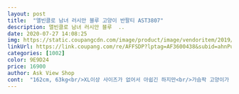 ```yaml
---
layout: post 
title:  "앨빈클로 남녀 러시안 블루 고양이 반팔티 AST3807" 
description: 앨빈클로 남녀 러시안 블루  ..
date: 2020-07-27 14:08:25 
img: https://static.coupangcdn.com/image/product/image/vendoritem/2019/07/25/4967205635/6dcae5d4-4123-4e8a-9674-71d2a5d6ae9f.jpg 
linkUrl: https://link.coupang.com/re/AFFSDP?lptag=AF3600438&subid=ahnPublicAsk&pageKey=1673258&itemId=7278925&vendorItemId=4967205635&traceid=V0-113-1069287a77f3fcf4 
categories: [1002] 
color: 9E9D24 
price: 16900 
author: Ask View Shop 
cont:  "162cm, 63kg<br/>XL이상 사이즈가 없어서 아쉽긴 하지만<br/>가슴팍 고양이가 귀여워서 아주 만족스럽습니다<br/>넘 귀엽고  이쁘대요 ^^<br/>면이 많이 두껍지 않아 올 여름 잘입고 다닐듯.<br/>.<br/> 빨아서 널땐 무게가 좀 나가네요^^;; 하긴 한 여름엔 뭘 입어도 덥겠죠.<br/>.<br/><br/>사이즈는 좀 넉넉하게 골랐어요.<br/> 아들이 뱃살이 좀 있고 편한것을 좋아해서.<br/>.<br/> L이면 됐는데 코로나 덕분에 집콕을 해서인지 또 사이즈가 올라갔어요ㅋㅋㅠㅠ<br/>오늘 받았는데  오  정말 귀엽고  옷 넘맘의들어요<br/>오늘 받은  야옹이  반팔티 코디<br/>이렇게 입으니  다들  어디서 샀냐고  난리에요<br/>청바지 하얀색 운동화  야옹이 티셔츠<br/>힙합 스타일  좋아하신분들 키 175정도  까지 xl  추천<br/>힙합스타일로  크게입으셔도  정말이쁩니다 ^^<br/>" 
---
```

